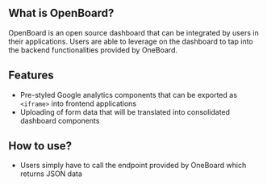 ## What is OpenBoard?
OpenBoard is an open source dashboard that can be integrated by users in their applications. Users are able to leverage on the dashboard to tap into the backend functionalities provided by OneBoard.

## Features
* Pre-styled Google analytics components that can be exported as `<iframe>` into frontend applications
* Uploading of form data that will be translated into consolidated dashboard components

## How to use?
* Users simply have to call the endpoint provided by OneBoard which returns JSON data
